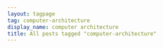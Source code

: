 ```yaml
---
layout: tagpage
tag: computer-architecture
display_name: computer architecture
title: All posts tagged "computer-architecture"
---
```

